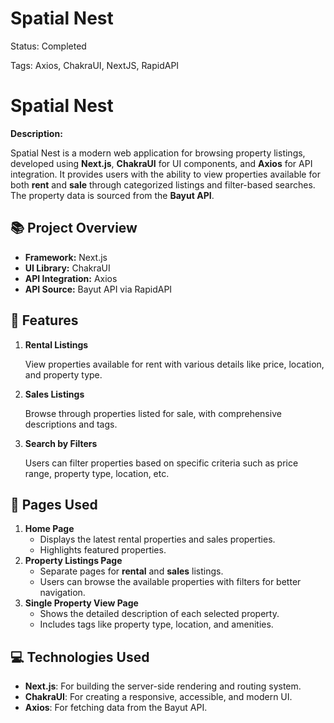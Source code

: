 # Spatial Nest

Status: Completed

Tags: Axios, ChakraUI, NextJS, RapidAPI

# Spatial Nest

**Description:**

Spatial Nest is a modern web application for browsing property listings, developed using **Next.js**, **ChakraUI** for UI components, and **Axios** for API integration. It provides users with the ability to view properties available for both **rent** and **sale** through categorized listings and filter-based searches. The property data is sourced from the **Bayut API**.

## 📚 **Project Overview**

- **Framework:** Next.js
- **UI Library:** ChakraUI
- **API Integration:** Axios
- **API Source:** Bayut API via RapidAPI

## 🚀 **Features**

1. **Rental Listings**

   View properties available for rent with various details like price, location, and property type.

2. **Sales Listings**

   Browse through properties listed for sale, with comprehensive descriptions and tags.

3. **Search by Filters**

   Users can filter properties based on specific criteria such as price range, property type, location, etc.

## 📄 **Pages Used**

1. **Home Page**
   - Displays the latest rental properties and sales properties.
   - Highlights featured properties.
2. **Property Listings Page**
   - Separate pages for **rental** and **sales** listings.
   - Users can browse the available properties with filters for better navigation.
3. **Single Property View Page**
   - Shows the detailed description of each selected property.
   - Includes tags like property type, location, and amenities.

## 💻 **Technologies Used**

- **Next.js**: For building the server-side rendering and routing system.
- **ChakraUI**: For creating a responsive, accessible, and modern UI.
- **Axios**: For fetching data from the Bayut API.
